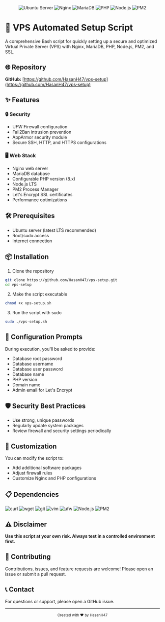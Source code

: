 <div align="center">
    <img src="https://img.shields.io/badge/Server-Ubuntu-orange?style=for-the-badge&logo=ubuntu" alt="Ubuntu Server"/>
    <img src="https://img.shields.io/badge/Nginx-Web%20Server-green?style=for-the-badge&logo=nginx" alt="Nginx"/>
    <img src="https://img.shields.io/badge/MariaDB-Database-blue?style=for-the-badge&logo=mariadb" alt="MariaDB"/>
    <img src="https://img.shields.io/badge/PHP-Scripting-purple?style=for-the-badge&logo=php" alt="PHP"/>
    <img src="https://img.shields.io/badge/Node.js-Runtime-brightgreen?style=for-the-badge&logo=nodedotjs" alt="Node.js"/>
    <img src="https://img.shields.io/badge/PM2-Process%20Manager-blue?style=for-the-badge&logo=pm2" alt="PM2"/>
</div>

# 🚀 VPS Automated Setup Script

A comprehensive Bash script for quickly setting up a secure and optimized Virtual Private Server (VPS) with Nginx, MariaDB, PHP, Node.js, PM2, and SSL.

## 🌐 Repository
**GitHub:** [https://github.com/HasanH47/vps-setup](https://github.com/HasanH47/vps-setup)

## ✨ Features

### 🔒 Security
- UFW Firewall configuration
- Fail2Ban intrusion prevention
- AppArmor security module
- Secure SSH, HTTP, and HTTPS configurations

### 🖥️ Web Stack
- Nginx web server
- MariaDB database
- Configurable PHP version (8.x)
- Node.js LTS
- PM2 Process Manager
- Let's Encrypt SSL certificates
- Performance optimizations

## 🛠️ Prerequisites
- Ubuntu server (latest LTS recommended)
- Root/sudo access
- Internet connection

## 📦 Installation

1. Clone the repository
```bash
git clone https://github.com/HasanH47/vps-setup.git
cd vps-setup
```

2. Make the script executable
```bash
chmod +x vps-setup.sh
```

3. Run the script with sudo
```bash
sudo ./vps-setup.sh
```

## 🔧 Configuration Prompts
During execution, you'll be asked to provide:
- Database root password
- Database username
- Database user password
- Database name
- PHP version
- Domain name
- Admin email for Let's Encrypt

## 🛡️ Security Best Practices
- Use strong, unique passwords
- Regularly update system packages
- Review firewall and security settings periodically

## 🔬 Customization
You can modify the script to:
- Add additional software packages
- Adjust firewall rules
- Customize Nginx and PHP configurations

## 📋 Dependencies
<div>
    <img src="https://img.shields.io/badge/curl-Installed-brightgreen?style=flat-square" alt="curl"/>
    <img src="https://img.shields.io/badge/wget-Installed-brightgreen?style=flat-square" alt="wget"/>
    <img src="https://img.shields.io/badge/git-Installed-brightgreen?style=flat-square" alt="git"/>
    <img src="https://img.shields.io/badge/vim-Installed-brightgreen?style=flat-square" alt="vim"/>
    <img src="https://img.shields.io/badge/ufw-Installed-brightgreen?style=flat-square" alt="ufw"/>
    <img src="https://img.shields.io/badge/Node.js-Installed-brightgreen?style=flat-square" alt="Node.js"/>
    <img src="https://img.shields.io/badge/PM2-Installed-brightgreen?style=flat-square" alt="PM2"/>
</div>

## ⚠️ Disclaimer
**Use this script at your own risk. Always test in a controlled environment first.**

## 🤝 Contributing
Contributions, issues, and feature requests are welcome! 
Please open an issue or submit a pull request.

## 📞 Contact
For questions or support, please open a GitHub issue.

---

<div align="center">
    <sub>Created with ❤️ by HasanH47</sub>
</div>
